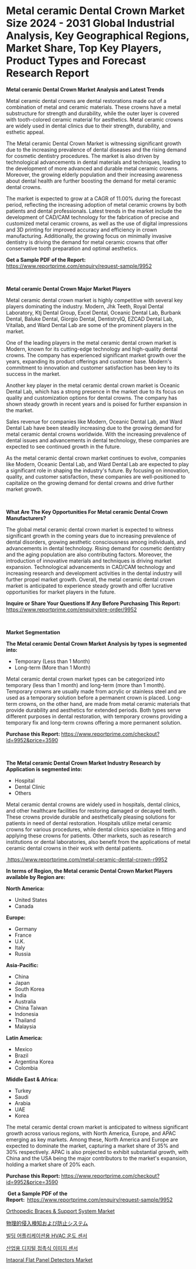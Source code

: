 <p><h1>Metal ceramic Dental Crown Market Size 2024 - 2031 Global Industrial Analysis, Key Geographical Regions, Market Share, Top Key Players, Product Types and Forecast Research Report</h1></p><p><strong>Metal ceramic Dental Crown Market Analysis and Latest Trends</strong></p>
<p><p>Metal ceramic dental crowns are dental restorations made out of a combination of metal and ceramic materials. These crowns have a metal substructure for strength and durability, while the outer layer is covered with tooth-colored ceramic material for aesthetics. Metal ceramic crowns are widely used in dental clinics due to their strength, durability, and esthetic appeal.</p><p>The Metal ceramic Dental Crown Market is witnessing significant growth due to the increasing prevalence of dental diseases and the rising demand for cosmetic dentistry procedures. The market is also driven by technological advancements in dental materials and techniques, leading to the development of more advanced and durable metal ceramic crowns. Moreover, the growing elderly population and their increasing awareness about dental health are further boosting the demand for metal ceramic dental crowns.</p><p>The market is expected to grow at a CAGR of 11.00% during the forecast period, reflecting the increasing adoption of metal ceramic crowns by both patients and dental professionals. Latest trends in the market include the development of CAD/CAM technology for the fabrication of precise and customized metal ceramic crowns, as well as the use of digital impressions and 3D printing for improved accuracy and efficiency in crown manufacturing. Additionally, the growing focus on minimally invasive dentistry is driving the demand for metal ceramic crowns that offer conservative tooth preparation and optimal aesthetics.</p></p>
<p><strong>Get a Sample PDF of the Report:&nbsp;</strong> <a href="https://www.reportprime.com/enquiry/request-sample/9952">https://www.reportprime.com/enquiry/request-sample/9952</a></p>
<p>&nbsp;</p>
<p><strong>Metal ceramic Dental Crown Major Market Players</strong></p>
<p><p>Metal ceramic dental crown market is highly competitive with several key players dominating the industry. Modern, Jhk Teeth, Royal Dental Laboratory, Ktj Dental Group, Excel Dental, Oceanic Dental Lab, Burbank Dental, Baluke Dental, Giorgio Dental, DentistryIQ, EZCAD Dental Lab, Vitallab, and Ward Dental Lab are some of the prominent players in the market.</p><p>One of the leading players in the metal ceramic dental crown market is Modern, known for its cutting-edge technology and high-quality dental crowns. The company has experienced significant market growth over the years, expanding its product offerings and customer base. Modern's commitment to innovation and customer satisfaction has been key to its success in the market.</p><p>Another key player in the metal ceramic dental crown market is Oceanic Dental Lab, which has a strong presence in the market due to its focus on quality and customization options for dental crowns. The company has shown steady growth in recent years and is poised for further expansion in the market.</p><p>Sales revenue for companies like Modern, Oceanic Dental Lab, and Ward Dental Lab have been steadily increasing due to the growing demand for metal ceramic dental crowns worldwide. With the increasing prevalence of dental issues and advancements in dental technology, these companies are expected to see continued growth in the future.</p><p>As the metal ceramic dental crown market continues to evolve, companies like Modern, Oceanic Dental Lab, and Ward Dental Lab are expected to play a significant role in shaping the industry's future. By focusing on innovation, quality, and customer satisfaction, these companies are well-positioned to capitalize on the growing demand for dental crowns and drive further market growth.</p></p>
<p>&nbsp;</p>
<p><strong>What Are The Key Opportunities For Metal ceramic Dental Crown Manufacturers?</strong></p>
<p><p>The global metal ceramic dental crown market is expected to witness significant growth in the coming years due to increasing prevalence of dental disorders, growing aesthetic consciousness among individuals, and advancements in dental technology. Rising demand for cosmetic dentistry and the aging population are also contributing factors. Moreover, the introduction of innovative materials and techniques is driving market expansion. Technological advancements in CAD/CAM technology and increasing research and development activities in the dental industry will further propel market growth. Overall, the metal ceramic dental crown market is anticipated to experience steady growth and offer lucrative opportunities for market players in the future.</p></p>
<p><strong>Inquire or Share Your Questions If Any Before Purchasing This Report:</strong> <a href="https://www.reportprime.com/enquiry/pre-order/9952">https://www.reportprime.com/enquiry/pre-order/9952</a></p>
<p>&nbsp;</p>
<p><strong>Market Segmentation</strong></p>
<p><strong>The Metal ceramic Dental Crown Market Analysis by types is segmented into:</strong></p>
<p><ul><li>Temporary (Less than 1 Month)</li><li>Long-term (More than 1 Month)</li></ul></p>
<p><p>Metal ceramic dental crown market types can be categorized into temporary (less than 1 month) and long-term (more than 1 month). Temporary crowns are usually made from acrylic or stainless steel and are used as a temporary solution before a permanent crown is placed. Long-term crowns, on the other hand, are made from metal ceramic materials that provide durability and aesthetics for extended periods. Both types serve different purposes in dental restoration, with temporary crowns providing a temporary fix and long-term crowns offering a more permanent solution.</p></p>
<p><strong>Purchase this Report:&nbsp;</strong><a href="https://www.reportprime.com/checkout?id=9952&price=3590">https://www.reportprime.com/checkout?id=9952&price=3590</a></p>
<p>&nbsp;</p>
<p><strong>The Metal ceramic Dental Crown Market Industry Research by Application is segmented into:</strong></p>
<p><ul><li>Hospital</li><li>Dental Clinic</li><li>Others</li></ul></p>
<p><p>Metal ceramic dental crowns are widely used in hospitals, dental clinics, and other healthcare facilities for restoring damaged or decayed teeth. These crowns provide durable and aesthetically pleasing solutions for patients in need of dental restoration. Hospitals utilize metal ceramic crowns for various procedures, while dental clinics specialize in fitting and applying these crowns for patients. Other markets, such as research institutions or dental laboratories, also benefit from the applications of metal ceramic dental crowns in their work with dental patients.</p></p>
<p><a href="https://www.reportprime.com/metal-ceramic-dental-crown-r9952">&nbsp;https://www.reportprime.com/metal-ceramic-dental-crown-r9952</a></p>
<p><strong>In terms of Region, the Metal ceramic Dental Crown Market Players available by Region are:</strong></p>
<p>
    <p> <strong> North America: </strong>
        <ul>
            <li>United States</li>
            <li>Canada</li>
        </ul>
        </p> 
    <p> <strong> Europe: </strong>
        <ul>
            <li>Germany</li>
            <li>France</li>
            <li>U.K.</li>
            <li>Italy</li>
            <li>Russia</li>
        </ul>
        </p> 
    <p> <strong> Asia-Pacific: </strong>
        <ul>
            <li>China</li>
            <li>Japan</li>
            <li>South Korea</li>
            <li>India</li>
            <li>Australia</li>
            <li>China Taiwan</li>
            <li>Indonesia</li>
            <li>Thailand</li>
            <li>Malaysia</li>
        </ul>
        </p> 
    <p> <strong> Latin America: </strong>
        <ul>
            <li>Mexico</li>
            <li>Brazil</li>
            <li>Argentina Korea</li>
            <li>Colombia</li>
        </ul>
        </p> 
    <p> <strong> Middle East & Africa: </strong>
        <ul>
            <li>Turkey</li>
            <li>Saudi</li>
            <li>Arabia</li>
            <li>UAE</li>
            <li>Korea</li>
        </ul>
    </p>
    </p>
<p><p>The metal ceramic dental crown market is anticipated to witness significant growth across various regions, with North America, Europe, and APAC emerging as key markets. Among these, North America and Europe are expected to dominate the market, capturing a market share of 35% and 30% respectively. APAC is also projected to exhibit substantial growth, with China and the USA being the major contributors to the market's expansion, holding a market share of 20% each.</p></p>
<p><strong>Purchase this Report: </strong><a href="https://www.reportprime.com/checkout?id=9952&price=3590">https://www.reportprime.com/checkout?id=9952&price=3590</a></p>
<p>&nbsp;<strong>Get a Sample PDF of the Report:&nbsp;&nbsp;</strong><a href="https://www.reportprime.com/enquiry/request-sample/9952">https://www.reportprime.com/enquiry/request-sample/9952</a></p>
<p><strong></strong></p>
<p><p><a href="https://medium.com/@janetvalentinh15/global-orthopedic-braces-support-system-market-status-2024-2031-and-forecast-by-region-05041822e5f0">Orthopedic Braces & Support System Market</a></p><p><a href="https://medium.com/@wilmerwalsh1/%E5%95%86%E5%93%81%E3%82%BF%E3%82%A4%E3%83%97-%E3%82%A2%E3%83%97%E3%83%AA%E3%82%B1%E3%83%BC%E3%82%B7%E3%83%A7%E3%83%B3-%E5%9C%B0%E5%9F%9F-%E4%BC%81%E6%A5%AD%E5%88%A5%E3%81%AB%E5%88%86%E9%A1%9E%E3%81%95%E3%82%8C%E3%81%9F%E3%82%B0%E3%83%AD%E3%83%BC%E3%83%90%E3%83%AB%E7%89%A9%E7%90%86%E7%9A%84%E4%BE%B5%E5%85%A5%E6%A4%9C%E7%9F%A5%E3%81%8A%E3%82%88%E3%81%B3%E4%BA%88%E9%98%B2%E3%82%B7%E3%82%B9%E3%83%86%E3%83%A0%E5%B8%82%E5%A0%B4-6785b784c143">物理的侵入検知および防止システム</a></p><p><a href="https://github.com/emakpiahsopiah/Market-Research-Report-List-1/blob/main/8698781111487.md">빌딩 어플리케이션용 HVAC 온도 센서</a></p><p><a href="https://github.com/milikokao84/Market-Research-Report-List-1/blob/main/8054342111467.md">산업용 디지털 접촉식 이미지 센서</a></p><p><a href="https://github.com/brenzgnarento/Market-Research-Report-List-3/blob/main/intaoral-flat-panel-detectors-market.md">Intaoral Flat Panel Detectors Market</a></p></p>